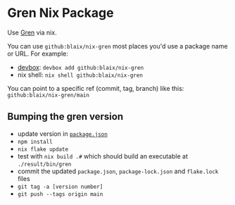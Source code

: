# Gren Nix Package

Use [Gren](https://gren-lang.org/) via nix.

You can use `github:blaix/nix-gren` most places you'd use a package name or URL.
For example:

* [devbox](https://www.jetify.com/devbox): `devbox add github:blaix/nix-gren`
* nix shell: `nix shell github:blaix/nix-gren`

You can point to a specific ref (commit, tag, branch) like this: `github:blaix/nix-gren/main`

## Bumping the gren version

* update version in [`package.json`](/package.json)
* `npm install`
* `nix flake update`
* test with `nix build .#` which should build an executable at `./result/bin/gren`
* commit the updated `package.json`, `package-lock.json` and `flake.lock` files
* `git tag -a [version number]`
* `git push --tags origin main`
